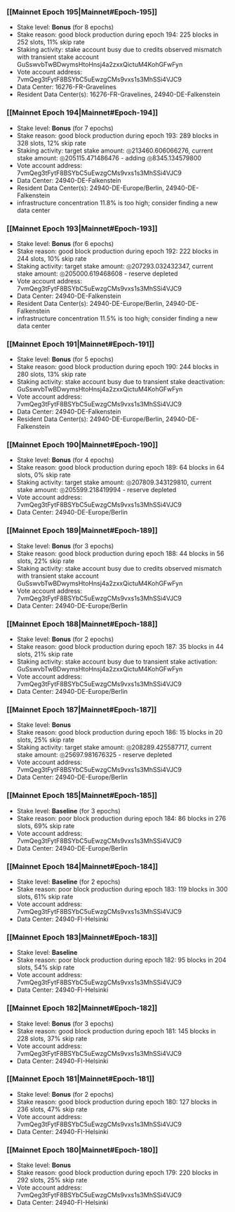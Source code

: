 ### [[Mainnet Epoch 195|Mainnet#Epoch-195]]
* Stake level: **Bonus** (for 8 epochs)
* Stake reason: good block production during epoch 194: 225 blocks in 252 slots, 11% skip rate
* Staking activity: stake account busy due to credits observed mismatch with transient stake account GuSswvbTwBDwymsHtoHnsj4a2zxxQictuM4KohGFwFyn
* Vote account address: 7vmQeg3tFytF8BSYbC5uEwzgCMs9vxs1s3MhSSi4VJC9
* Data Center: 16276-FR-Gravelines
* Resident Data Center(s): 16276-FR-Gravelines, 24940-DE-Falkenstein
### [[Mainnet Epoch 194|Mainnet#Epoch-194]]
* Stake level: **Bonus** (for 7 epochs)
* Stake reason: good block production during epoch 193: 289 blocks in 328 slots, 12% skip rate
* Staking activity: target stake amount: ◎213460.606066276, current stake amount: ◎205115.471486476 - adding ◎8345.134579800
* Vote account address: 7vmQeg3tFytF8BSYbC5uEwzgCMs9vxs1s3MhSSi4VJC9
* Data Center: 24940-DE-Falkenstein
* Resident Data Center(s): 24940-DE-Europe/Berlin, 24940-DE-Falkenstein
* infrastructure concentration 11.8% is too high; consider finding a new data center
### [[Mainnet Epoch 193|Mainnet#Epoch-193]]
* Stake level: **Bonus** (for 6 epochs)
* Stake reason: good block production during epoch 192: 222 blocks in 244 slots, 10% skip rate
* Staking activity: target stake amount: ◎207293.032432347, current stake amount: ◎205000.619468608 - reserve depleted
* Vote account address: 7vmQeg3tFytF8BSYbC5uEwzgCMs9vxs1s3MhSSi4VJC9
* Data Center: 24940-DE-Falkenstein
* Resident Data Center(s): 24940-DE-Europe/Berlin, 24940-DE-Falkenstein
* infrastructure concentration 11.5% is too high; consider finding a new data center
### [[Mainnet Epoch 191|Mainnet#Epoch-191]]
* Stake level: **Bonus** (for 5 epochs)
* Stake reason: good block production during epoch 190: 244 blocks in 280 slots, 13% skip rate
* Staking activity: stake account busy due to transient stake deactivation: GuSswvbTwBDwymsHtoHnsj4a2zxxQictuM4KohGFwFyn
* Vote account address: 7vmQeg3tFytF8BSYbC5uEwzgCMs9vxs1s3MhSSi4VJC9
* Data Center: 24940-DE-Falkenstein
* Resident Data Center(s): 24940-DE-Europe/Berlin, 24940-DE-Falkenstein
### [[Mainnet Epoch 190|Mainnet#Epoch-190]]
* Stake level: **Bonus** (for 4 epochs)
* Stake reason: good block production during epoch 189: 64 blocks in 64 slots, 0% skip rate
* Staking activity: target stake amount: ◎207809.343129810, current stake amount: ◎205599.218419994 - reserve depleted
* Vote account address: 7vmQeg3tFytF8BSYbC5uEwzgCMs9vxs1s3MhSSi4VJC9
* Data Center: 24940-DE-Europe/Berlin
### [[Mainnet Epoch 189|Mainnet#Epoch-189]]
* Stake level: **Bonus** (for 3 epochs)
* Stake reason: good block production during epoch 188: 44 blocks in 56 slots, 22% skip rate
* Staking activity: stake account busy due to credits observed mismatch with transient stake account GuSswvbTwBDwymsHtoHnsj4a2zxxQictuM4KohGFwFyn
* Vote account address: 7vmQeg3tFytF8BSYbC5uEwzgCMs9vxs1s3MhSSi4VJC9
* Data Center: 24940-DE-Europe/Berlin
### [[Mainnet Epoch 188|Mainnet#Epoch-188]]
* Stake level: **Bonus** (for 2 epochs)
* Stake reason: good block production during epoch 187: 35 blocks in 44 slots, 21% skip rate
* Staking activity: stake account busy due to transient stake activation: GuSswvbTwBDwymsHtoHnsj4a2zxxQictuM4KohGFwFyn
* Vote account address: 7vmQeg3tFytF8BSYbC5uEwzgCMs9vxs1s3MhSSi4VJC9
* Data Center: 24940-DE-Europe/Berlin
### [[Mainnet Epoch 187|Mainnet#Epoch-187]]
* Stake level: **Bonus**
* Stake reason: good block production during epoch 186: 15 blocks in 20 slots, 25% skip rate
* Staking activity: target stake amount: ◎208289.425587717, current stake amount: ◎25697.981676325 - reserve depleted
* Vote account address: 7vmQeg3tFytF8BSYbC5uEwzgCMs9vxs1s3MhSSi4VJC9
* Data Center: 24940-DE-Europe/Berlin
### [[Mainnet Epoch 185|Mainnet#Epoch-185]]
* Stake level: **Baseline** (for 3 epochs)
* Stake reason: poor block production during epoch 184: 86 blocks in 276 slots, 69% skip rate 
* Vote account address: 7vmQeg3tFytF8BSYbC5uEwzgCMs9vxs1s3MhSSi4VJC9
* Data Center: 24940-DE-Europe/Berlin
### [[Mainnet Epoch 184|Mainnet#Epoch-184]]
* Stake level: **Baseline** (for 2 epochs)
* Stake reason: poor block production during epoch 183: 119 blocks in 300 slots, 61% skip rate 
* Vote account address: 7vmQeg3tFytF8BSYbC5uEwzgCMs9vxs1s3MhSSi4VJC9
* Data Center: 24940-FI-Helsinki
### [[Mainnet Epoch 183|Mainnet#Epoch-183]]
* Stake level: **Baseline**
* Stake reason: poor block production during epoch 182: 95 blocks in 204 slots, 54% skip rate 
* Vote account address: 7vmQeg3tFytF8BSYbC5uEwzgCMs9vxs1s3MhSSi4VJC9
* Data Center: 24940-FI-Helsinki
### [[Mainnet Epoch 182|Mainnet#Epoch-182]]
* Stake level: **Bonus** (for 3 epochs)
* Stake reason: good block production during epoch 181: 145 blocks in 228 slots, 37% skip rate
* Vote account address: 7vmQeg3tFytF8BSYbC5uEwzgCMs9vxs1s3MhSSi4VJC9
* Data Center: 24940-FI-Helsinki
### [[Mainnet Epoch 181|Mainnet#Epoch-181]]
* Stake level: **Bonus** (for 2 epochs)
* Stake reason: good block production during epoch 180: 127 blocks in 236 slots, 47% skip rate
* Vote account address: 7vmQeg3tFytF8BSYbC5uEwzgCMs9vxs1s3MhSSi4VJC9
* Data Center: 24940-FI-Helsinki
### [[Mainnet Epoch 180|Mainnet#Epoch-180]]
* Stake level: **Bonus**
* Stake reason: good block production during epoch 179: 220 blocks in 292 slots, 25% skip rate
* Vote account address: 7vmQeg3tFytF8BSYbC5uEwzgCMs9vxs1s3MhSSi4VJC9
* Data Center: 24940-FI-Helsinki